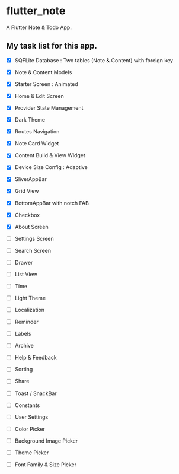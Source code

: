 # flutter_note

A Flutter Note & Todo App.

## My task list for this app.

- [x] SQFLite Database : Two tables (Note & Content) with foreign key
- [x] Note & Content Models
- [x] Starter Screen : Animated
- [x] Home & Edit Screen
- [x] Provider State Management
- [x] Dark Theme
- [x] Routes Navigation
- [x] Note Card Widget
- [x] Content Build & View Widget
- [x] Device Size Config : Adaptive
- [x] SliverAppBar
- [x] Grid View
- [x] BottomAppBar with notch FAB
- [x] Checkbox
- [x] About Screen
- [ ] Settings Screen
- [ ] Search Screen
- [ ] Drawer
- [ ] List View
- [ ] Time
- [ ] Light Theme
- [ ] Localization
- [ ] Reminder
- [ ] Labels
- [ ] Archive
- [ ] Help & Feedback
- [ ] Sorting
- [ ] Share
- [ ] Toast / SnackBar
- [ ] Constants
- [ ] User Settings
- [ ] Color Picker
- [ ] Background Image Picker
- [ ] Theme Picker
- [ ] Font Family & Size Picker

